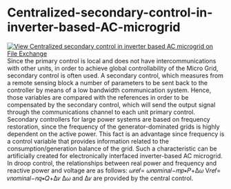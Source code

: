 # Centralized-secondary-control-in-inverter-based-AC-microgrid
[![View Centralized secondary control in inverter based AC microgrid on File Exchange](https://www.mathworks.com/matlabcentral/images/matlab-file-exchange.svg)](https://in.mathworks.com/matlabcentral/fileexchange/106355-centralized-secondary-control-in-inverter-based-ac-microgrid)
Since the primary control is local and does not have intercommunications with other units, in order to achieve global controllability of the Micro Grid, secondary control is often used. A secondary control, which measures from a remote sensing block a number of parameters to be sent back to the controller by means of a low bandwidth communication system. Hence, those variables are compared with the references in order to be compensated by the secondary control, which will send the output signal through the communications channel to each unit primary control.
Secondary controllers for large power systems are based on frequency restoration, since the frequency of the generator-dominated grids is highly dependent on the active power. This fact is an advantage since frequency is a control variable that provides information related to the consumption/generation balance of the grid.
Such a characteristic can be artificially created for electronically interfaced inverter-based AC microgrid. In droop control, the relationships between real power and frequency and reactive power and voltage are as follows: 
                                                𝜔𝑟𝑒𝑓= 𝜔𝑛𝑜𝑚𝑖𝑛𝑎𝑙−𝑚𝑝∗𝑃+Δ𝜔 
                                                V𝑟𝑒𝑓= 𝑣𝑛𝑜𝑚𝑖𝑛𝑎𝑙−𝑛𝑞∗𝑄+Δ𝑣
Δ𝜔 and Δ𝑣 are provided by the central control.
